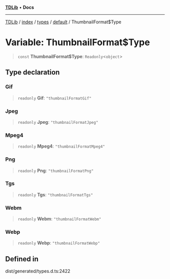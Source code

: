 [**TDLib**](../../../../../../README.md) • **Docs**

***

[TDLib](../../../../../../modules.md) / [index](../../../../../README.md) / [types](../../../README.md) / [default](../README.md) / ThumbnailFormat$Type

# Variable: ThumbnailFormat$Type

> `const` **ThumbnailFormat$Type**: `Readonly`\<`object`\>

## Type declaration

### Gif

> `readonly` **Gif**: `"thumbnailFormatGif"`

### Jpeg

> `readonly` **Jpeg**: `"thumbnailFormatJpeg"`

### Mpeg4

> `readonly` **Mpeg4**: `"thumbnailFormatMpeg4"`

### Png

> `readonly` **Png**: `"thumbnailFormatPng"`

### Tgs

> `readonly` **Tgs**: `"thumbnailFormatTgs"`

### Webm

> `readonly` **Webm**: `"thumbnailFormatWebm"`

### Webp

> `readonly` **Webp**: `"thumbnailFormatWebp"`

## Defined in

dist/generated/types.d.ts:2422
